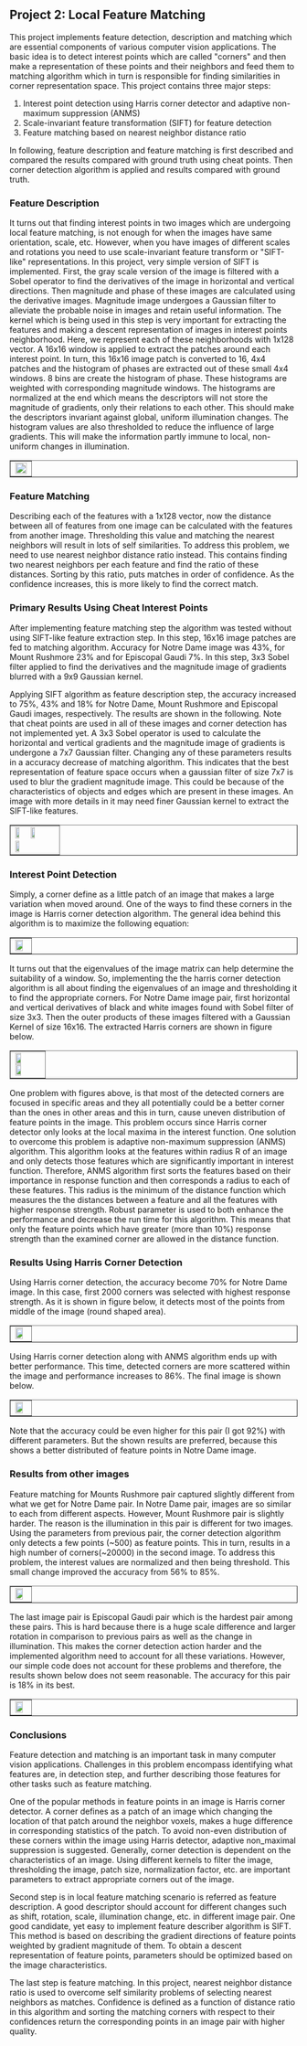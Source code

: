 
<!-- </head>
<body>
<div id="header" >
<div id="headersub">
<h1><span style="color: #DE3737"><B>Farshad Rafiei</B></span></h1>
</div>
</div>
<div class="container"> -->

<h2><B>Project 2: Local Feature Matching</B></h2>



<p> 	This project implements feature detection, description and matching which are essential components of various computer vision applications. The basic idea is to detect interest points which are called "corners" and then make a representation of these points and their neighbors and feed them to matching algorithm which in turn is responsible for finding similarities in corner representation space. This project contains three major steps: </p>

<ol>
<li> Interest point detection using Harris corner detector and adaptive non-maximum suppression (ANMS) </li>
<li> Scale-invariant feature transformation (SIFT) for feature detection  </li>
<li> Feature matching based on nearest neighbor distance ratio </li>
</ol>

<p> 	In following, feature description and feature matching is first described and compared the results compared with ground truth using cheat points. Then corner detection algorithm is applied and results compared with ground truth. </p>

<div style="clear:both">
<h3><B>Feature Description</B></h3>

<p> 	It turns out that finding interest points in two images which are undergoing local feature matching, is not enough for when the images have same orientation, scale, etc. However, when you have images of different scales and rotations you need to use scale-invariant feature transform or "SIFT-like" representations. In this project, very simple version of SIFT is implemented. First, the gray scale version of the image is filtered with a Sobel operator to find the derivatives of the image in horizontal and vertical directions. Then magnitude and phase of these images are calculated using the derivative images. Magnitude image undergoes a Gaussian filter to alleviate the probable noise in images and retain useful information. The kernel which is being used in this step is very important for extracting the features and making a descent representation of images in interest points neighborhood. Here, we represent each of these neighborhoods with 1x128 vector. A 16x16 window is applied to extract the patches around each interest point. In turn, this 16x16 image patch is converted to 16, 4x4 patches and the histogram of phases are extracted out of these small 4x4 windows. 8 bins are create the histogram of phase. These histograms are weighted with corresponding magnitude windows. The histograms are normalized at the end which means the descriptors will not store the magnitude of gradients, only their relations to each other. This should make the descriptors invariant against global, uniform illumination changes. The histogram values are also thresholded to reduce the influence of large gradients. This will make the information partly immune to local, non-uniform changes in illumination. </p>

<table border=1>
<tr>
<td>
<img src="SIFT.jpg" width="99%"/>
</td>
</tr>
</table>


<div style="clear:both">
<h3><B>Feature Matching</B></h3>

<p> 	Describing each of the features with a 1x128 vector, now the distance between all of features from one image can be calculated with the features from another image. Thresholding this value and matching the nearest neighbors will result in lots of self similarities. To address this problem, we need to use nearest neighbor distance ratio instead. This contains finding two nearest neighbors per each feature and find the ratio of these distances. Sorting by this ratio, puts matches in order of confidence. As the confidence increases, this is more likely to find the correct match.   </p>


<div style="clear:both">
<h3><B>Primary Results Using Cheat Interest Points</B></h3>

<p> After implementing feature matching step the algorithm was tested without using SIFT-like feature extraction step. In this step, 16x16 image patches are fed to matching algorithm. Accuracy for Notre Dame image was 43%, for Mount Rushmore 23% and for Episcopal Gaudi 7%. In this step, 3x3 Sobel filter applied to find the derivatives and the magnitude image of gradients blurred with a 9x9 Gaussian kernel. </p>

<p> Applying SIFT algorithm as feature description step, the accuracy increased to 75%, 43% and 18% for Notre Dame, Mount Rushmore and Episcopal Gaudi images, respectively. The results are shown in the following. Note that cheat points are used in all of these images and corner detection has not implemented yet.	A 3x3 Sobel operator is used to calculate the horizontal and vertical gradients and the magnitude image of gradients is undergone a 7x7 Gaussian filter. Changing any of these parameters results in a accuracy decrease of matching algorithm. This indicates that the best representation of feature space occurs when a gaussian filter of size 7x7 is used to blur the gradient magnitude image. This could be because of the characteristics of  objects and edges which are present in these images. An image with more details in it may need finer Gaussian kernel to extract the SIFT-like features. </p>


<table border=1>
<tr>
<td>
<img src="eval_cheat_NotreDame.jpg" width="33%"/>
<img src="eval_cheat_MountRushmore.jpg"  width="33%"/>
<img src="eval_cheat_EpiscopalGaudi.jpg" width="33%"/>
</td>
</tr>
</table>


<div style="clear:both">
<h3><B>Interest Point Detection</B></h3>

<p> Simply, a corner define as a little patch of an image that makes a large variation when moved around. One of the ways to find these corners in the image is Harris corner detection algorithm. The general idea behind this algorithm is to maximize the following equation: </p>

<table border=1>
<tr>
<td>
<img src="Harris formula.jpg" width="80%"/>
</td>
</tr>
</table>

<p> It turns out that the eigenvalues of the image matrix can help determine the suitability of a window. So, implementing the the harris corner detection algorithm is all about finding the eigenvalues of an image and thresholding it to find the appropriate corners. For Notre Dame image pair, first horizontal and vertical derivatives of black and white images found with Sobel filter of size 3x3. Then the outer products of these images filtered with a Gaussian Kernel of size 16x16. The extracted Harris corners are shown in figure below.  </p>


<table border=1>
<tr>
<td>
<img src="image1_HarrisCorners_NotreDome.jpg" width="48%"/>
<img src="image2_HarrisCorners_NotreDome.jpg" width="48%"/>
</td>
</tr>
</table>

<p> One problem with figures above, is that most of the detected corners are focused in specific areas and they all potentially could be a better corner than the ones in other areas and this in turn, cause uneven distribution of feature points in the image. This problem occurs since Harris corner detector only looks at the local maxima in the interest function. One solution to overcome this problem is adaptive non-maximum suppression (ANMS) algorithm. This algorithm looks at the features within radius R of an image and only detects those features which are significantly important in interest function. Therefore, ANMS algorithm first sorts the features based on their importance in response function and then corresponds a radius to each of these features. This radius is the minimum of the distance function which measures the the distances between a feature and all the features with higher response strength. Robust parameter is used to both enhance the performance and decrease the run time for this algorithm. This means that only the feature points which have greater (more than 10%) response strength than the examined corner are allowed in the distance function.   </p>



<h3><B> Results Using Harris Corner Detection </B></h3>
<p> Using Harris corner detection, the accuracy become 70% for Notre Dame image. In this case, first 2000 corners was selected with highest response strength. As it is shown in figure below, it detects most of the points from middle of the image (round shaped area).  </p>

<table border=1>
<tr>
<td>
<img src="eval_Harris_NotreDome.jpg" width="80%"/>
</td>
</tr>
</table>

<p> Using Harris corner detection along with ANMS algorithm ends up with better performance. This time, detected corners are more scattered within the image and performance increases to 86%. The final image is shown below.</p>

<table border=1>
<tr>
<td>
<img src="eval_Harris_ANMS_NotreDome.jpg" width="80%"/>
</td>
</tr>

</table>

<div style="clear:both" >
<p> 	Note that the accuracy could be even higher for this pair (I got 92%) with different parameters. But the shown results are preferred, because this shows a better distributed of feature points in Notre Dame image. </p>

<h3><B> Results from other images </B></h3>
<p> Feature matching for Mounts Rushmore pair captured slightly different from what we get for Notre Dame pair. In Notre Dame pair, images are so similar to each from different aspects. However, Mount Rushmore pair is slightly harder. The reason is the illumination in this pair is different for two images. Using the parameters from previous pair, the corner detection algorithm only detects a few points (~500) as feature points. This in turn, results in a high number of corners(~20000) in the second image. To address this problem, the interest values are normalized and then being threshold. This small change improved the accuracy from 56% to 85%.   </p>

<table border=1>
<tr>
<td>
<img src="eval_Harris_MountRushmore.jpg" width="80%"/>
</td>
</tr>
</table>

<p> The last image pair is Episcopal Gaudi pair which is the hardest pair among these pairs. This is hard because there is a huge scale difference and larger rotation in comparison to previous pairs as well as the change in illumination. This makes the corner detection action harder and the implemented algorithm need to account for  all these variations. However, our simple code does not account for these problems and therefore, the results shown below does not seem reasonable. The accuracy for this pair is 18% in its best.  </p>

<table border=1>
<tr>
<td>
<img src="eval_Harris_Gaudi.jpg" width="80%"/>
</td>
</tr>
</table>

<h3><B> Conclusions </B></h3>
<p> Feature detection and matching is an important task in many computer vision applications. Challenges in this problem encompass identifying what features are, in detection step, and further describing those features for other tasks such as feature matching.  </p>

<p> One of the popular methods in feature points in an image is Harris corner detector. A corner defines as a patch of an image which changing the location of that patch around the neighbor voxels, makes a huge difference in corresponding statistics of the patch. To avoid non-even distribution of these corners within the image using Harris detector, adaptive non_maximal suppression is suggested. Generally, corner detection is dependent on the characteristics of an image. Using different kernels to filter the image, thresholding the image, patch size, normalization factor, etc. are important parameters to extract appropriate corners out of the image.   </p>

<p> Second step is in local feature matching scenario is referred as feature description. A good descriptor should account for different changes such as shift, rotation, scale, illumination change, etc. in different image pair. One good candidate, yet easy to implement feature describer algorithm is SIFT. This method is based on describing the gradient directions of feature points weighted by gradient magnitude of them. To  obtain a descent representation of feature points, parameters should be optimized based on the image characteristics.  </p>

<p> The last step is feature matching. In this project, nearest neighbor distance ratio is used to overcome self similarity problems of selecting nearest neighbors as matches. Confidence is defined as a function of distance ratio in this algorithm and sorting the matching corners with respect to their confidences return the corresponding points in an image pair with higher quality. </p>


</div>
</body>
</html>
